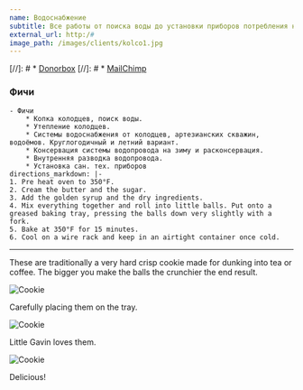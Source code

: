 ```yaml
---
name: Водоснабжение
subtitle: Все работы от поиска воды до установки приборов потребления на вашем участке под ключ
external_url: http:/#
image_path: /images/clients/kolco1.jpg
---
```



[//]: # * [Donorbox](https://donorbox.org/)
[//]: # * [MailChimp](https://mailchimp.com/)
### Фичи
	- Фичи
		* Копка колодцев, поиск воды.
		* Утепление колодцев.
		* Системы водоснабжения от колодцев, артезианских скважин, водоёмов. Круглогодичный и летний вариант.
		* Консервация системы водопровода на зиму и расконсервация.
		* Внутренняя разводка водопровода.
		* Установка сан. тех. приборов
	directions_markdown: |-
    1. Pre heat oven to 350°F.
    2. Cream the butter and the sugar.
    3. Add the golden syrup and the dry ingredients.
    4. Mix everything together and roll into little balls. Put onto a greased baking tray, pressing the balls down very slightly with a fork.
    5. Bake at 350°F for 15 minutes.
    6. Cool on a wire rack and keep in an airtight container once cold.

---
These are traditionally a very hard crisp cookie made for dunking into tea or coffee. The bigger you make the balls the crunchier the end result.

![Cookie](https://source.unsplash.com/euGck1ifvp0)

Carefully placing them on the tray.

![Cookie](https://source.unsplash.com/RUPPakds28k)

Little Gavin loves them.

![Cookie](https://source.unsplash.com/YnrSLOAjOEA)

Delicious!